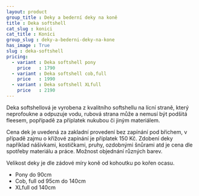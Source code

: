 ```yaml
---
layout: product
group_title : Deky a bederní deky na koně
title : Deka softshell
cat_slug : konici
cat_title : Koníci
group_slug : deky-a-bederni-deky-na-kone
has_image : True
slug : deka-softshell
pricing:
  - variant : Deka softshell pony
    price   : 1790
  - variant : Deka softshell cob,full
    price   : 1990
  - variant : Deka softshell XLfull
    price   : 2190
---
```


Deka softshellová je vyrobena z kvalitního softshellu na lícní straně, který neprofoukne a odpuzuje vodu, rubová strana může a nemusí být podšitá fleesem, popřípadě za příplatek nukubou či jiným materiálem.

Cena dek je uvedená za zakladní provedení bez zapínání pod břichem, v případě zajmu o křížové zapínání je příplatek 150&nbsp;Kč.
Zdobení deky například nášivkami, kostičkami, pruhy, ozdobnými šnůrami atd je cena dle spotřeby materiálu a práce.
Možnost objednání různých barev.

Velikost deky je dle zádové míry koně od kohoutku po kořen ocasu.

- Pony do 90cm
- Cob, full od 95cm do 140cm
- XLfull od 140cm

